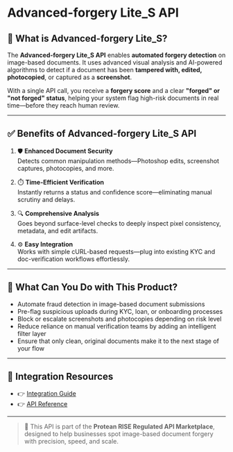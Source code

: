 # Advanced-forgery Lite_S API

## 📘 What is Advanced-forgery Lite_S?

The **Advanced-forgery Lite_S API** enables **automated forgery detection** on image-based documents. It uses advanced visual analysis and AI-powered algorithms to detect if a document has been **tampered with, edited, photocopied**, or captured as a **screenshot**.

With a single API call, you receive a **forgery score** and a clear **"forged" or "not forged" status**, helping your system flag high-risk documents in real time—before they reach human review.

---

## ✅ Benefits of Advanced-forgery Lite_S API

1. 🛡️ **Enhanced Document Security**  
   Detects common manipulation methods—Photoshop edits, screenshot captures, photocopies, and more.

2. ⏱️ **Time-Efficient Verification**  
   Instantly returns a status and confidence score—eliminating manual scrutiny and delays.

3. 🔍 **Comprehensive Analysis**  
   Goes beyond surface-level checks to deeply inspect pixel consistency, metadata, and edit artifacts.

4. ⚙️ **Easy Integration**  
   Works with simple cURL-based requests—plug into existing KYC and doc-verification workflows effortlessly.

---

## 💼 What Can You Do with This Product?

- Automate fraud detection in image-based document submissions  
- Pre-flag suspicious uploads during KYC, loan, or onboarding processes  
- Block or escalate screenshots and photocopies depending on risk level  
- Reduce reliance on manual verification teams by adding an intelligent filter layer  
- Ensure that only clean, original documents make it to the next stage of your flow

---

## 🔗 Integration Resources

- 👉 [Integration Guide](https://docs.risewithprotean.io/138/integration-guide)  
- 👉 [API Reference](https://docs.risewithprotean.io/138/api-reference)

---

> 📌 This API is part of the **Protean RISE Regulated API Marketplace**, designed to help businesses spot image-based document forgery with precision, speed, and scale.
